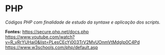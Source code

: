 # PHP

<i>Códigos PHP com finalidade de estudo da syntaxe e aplicação dos scripts.</i>

<b>Fontes:</b>
https://secure.php.net/docs.php<br>
https://www.youtube.com/watch?v=R_yRrYUHai0&list=PLesCEcYj003TrV2MvUOnmVtMdgIp0C4Pd<br>
https://www.w3schools.com/php/default.asp<br>
